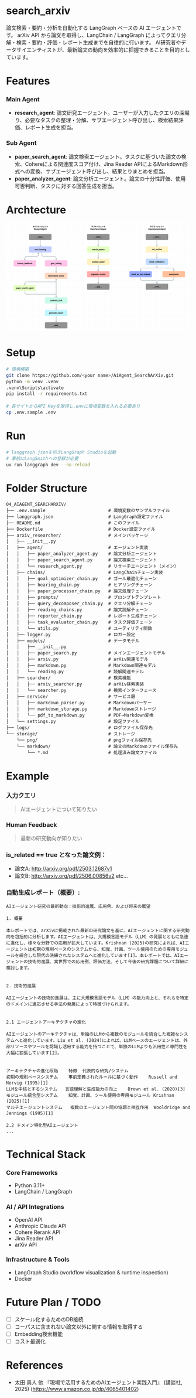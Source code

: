 # search_arxiv
論文検索・要約・分析を自動化する LangGraph ベースの AI エージェントです。
arXiv API から論文を取得し、LangChain / LangGraph によってクエリ分解・検索・要約・評価・レポート生成までを自律的に行います。
AI研究者やデータサイエンティストが、最新論文の動向を効率的に把握できることを目的としています。

# Features
### Main Agent
- **research_agent**: 論文研究エージェント。ユーザーが入力したクエリの深堀り、必要なタスクの整理・分解、サブエージェント呼び出し、検索結果評価、レポート生成を担当。
### Sub Agent
- **paper_search_agent**: 論文検索エージェント。タスクに基づいた論文の検索、Cohereによる関連度スコア付け、Jina Reader APIによるMarkdown形式への変換、サブエージェント呼び出し、結果とりまとめを担当。
- **paper_analyzer_agent**: 論文分析エージェント。論文の十分性評価、使用可否判断、タスクに対する回答生成を担当。

# Archtecture
![LangGraph Flow](./storage/png/image.png)

# Setup
```bash
# 環境構築
git clone https://github.com/<your name>/AiAgent_SearchArXiv.git
python -m venv .venv
.venv\Scripts\activate
pip install -r requirements.txt

# 各サイトからAPI Keyを取得し.envに環境変数を入れる必要あり
cp .env.sample .env
```

# Run
```bash
# langgraph.jsonを叩きLangGraph Studioを起動
# 事前にLangSmithへの登録が必要
uv run langgraph dev --no-reload
```

# Folder Structure
```
04_AIAGENT_SEARCHARXIV/
├── .env.sample                        # 環境変数のサンプルファイル
├── langgraph.json                     # LangGraph設定ファイル
├── README.md                          # このファイル
├── Dockerfile                         # Docker設定ファイル
├── arxiv_researcher/                  # メインパッケージ
│   ├── __init__.py
│   ├── agent/                         # エージェント実装
│   │   ├── paper_analyzer_agent.py    # 論文分析エージェント
│   │   ├── paper_search_agent.py      # 論文検索エージェント
│   │   └── research_agent.py          # リサーチエージェント（メイン）
│   ├── chains/                        # LangChainチェーン実装
│   │   ├── goal_optimizer_chain.py    # ゴール最適化チェーン
│   │   ├── hearing_chain.py           # ヒアリングチェーン
│   │   ├── paper_processor_chain.py   # 論文処理チェーン
│   │   ├── prompts/                   # プロンプトテンプレート
│   │   ├── query_decomposer_chain.py  # クエリ分解チェーン
│   │   ├── reading_chains.py          # 論文読解チェーン
│   │   ├── reporter_chain.py          # レポート生成チェーン
│   │   ├── task_evaluator_chain.py    # タスク評価チェーン
│   │   └── utils.py                   # ユーティリティ関数
│   ├── logger.py                      # ロガー設定
│   ├── models/                        # データモデル
│   │   ├── __init__.py
│   │   ├── paper_search.py            # メインエージェントモデル
│   │   ├── arxiv.py                   # arXiv関連モデル
│   │   ├── markdown.py                # Markdown関連モデル
│   │   └── reading.py                 # 読解関連モデル
│   ├── searcher/                      # 検索機能
│   │   ├── arxiv_searcher.py          # arXiv検索実装
│   │   └── searcher.py                # 検索インターフェース
│   ├── service/                       # サービス層
│   │   ├── markdown_parser.py         # Markdownパーサー
│   │   ├── markdown_storage.py        # Markdownストレージ
│   │   └── pdf_to_markdown.py         # PDF→Markdown変換
│   └── settings.py                    # 設定ファイル
├── logs/                              # ログファイル保存先
└── storage/                           # ストレージ
    └── png/                           # pngファイル保存先
    └── markdown/                      # 論文のMarkdownファイル保存先
        └── *.md                       # 処理済み論文ファイル
```

# Example
### **入力クエリ**
> AIエージェントについて知りたい

### **Human Feedback**
> 最新の研究動向が知りたい

### **is_related == true となった論文例：**
- 論文A: http://arxiv.org/pdf/2503.12687v1
- 論文B: http://arxiv.org/pdf/2506.00856v2 etc...

### **自動生成レポート（概要）:**
```
AIエージェント研究の最新動向：技術的進展、応用例、および将来の展望

1. 概要

本レポートでは、arXivに掲載された最新の研究論文を基に、AIエージェントに関する研究動向を包括的に分析します。AIエージェントは、大規模言語モデル（LLM）の発展とともに急速に進化し、様々な分野での応用が拡大しています。Krishnan (2025)の研究によれば、AIエージェントは初期の規則ベースのシステムから、知覚、計画、ツール使用のための専用モジュールを統合した現代の洗練されたシステムへと進化しています[1]。本レポートでは、AIエージェントの技術的進展、実世界での応用例、評価方法、そして今後の研究課題について詳細に検討します。


2. 技術的進展

AIエージェントの技術的進展は、主に大規模言語モデル（LLM）の能力向上と、それらを特定のドメインに適応させる手法の発展によって特徴づけられます。


2.1 エージェントアーキテクチャの進化

AIエージェントのアーキテクチャは、単独のLLMから複数のモジュールを統合した複雑なシステムへと進化しています。Liu et al. (2024)によれば、LLMベースのエージェントは、外部リソースやツールを認識し活用する能力を持つことで、単独のLLMよりも汎用性と専門性を大幅に拡張しています[2]。


アーキテクチャの進化段階	特徴	代表的な研究/システム
初期の規則ベースシステム	事前定義されたルールに基づく動作	Russell and Norvig (1995)[1]
LLMを中核とするシステム	言語理解と生成能力の向上	Brown et al. (2020)[3]
モジュール統合型システム	知覚、計画、ツール使用の専用モジュール	Krishnan (2025)[1]
マルチエージェントシステム	複数のエージェント間の協調と相互作用	Wooldridge and Jennings (1995)[1]

2.2 ドメイン特化型AIエージェント
...
```

# Technical Stack
### Core Frameworks
- Python 3.11+
- LangChain / LangGraph

### AI / API Integrations
- OpenAI API
- Anthropic Claude API
- Cohere Rerank API
- Jina Reader API
- arXiv API

### Infrastructure & Tools
- LangGraph Studio (workflow visualization & runtime inspection)
- Docker

# Future Plan / TODO
- [ ] スケール化するためのDB接続
- [ ] コーパスに含まれない論文以外に関する情報を取得する
- [ ] Embedding検索機能
- [ ] コスト最適化

# References
- 太田 真人 他 『現場で活用するためのAIエージェント実践入門』 (講談社, 2025)
(https://www.amazon.co.jp/dp/4065401402)
